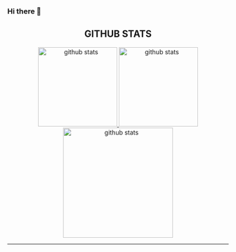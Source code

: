 ### Hi there 👋

<h2 align="center"> GITHUB STATS </h2>
<div align="center">
    <a href="https://github.com/mehedifoysal" >
        <img height="180em" title="github stats" src="https://github-readme-stats.vercel.app/api?username=mehedifoysal&show_icons=true&theme=tokyonight&include_all_commits=true&count_private=true">
        <img height="180em" title="github stats" src="https://github-readme-stats.vercel.app/api/top-langs/?username=mehedifoysal&layout=compact&langs_count=7&theme=tokyonight">
    </a>
    
</div>
<div align="center">
    <img height="250em" title="github stats" src="http://github-readme-streak-stats.herokuapp.com?user=mehedifoysal&theme=react&hide_border=true&date_format=M%20j%5B%2C%20Y%5D">   
</div>
<hr/>


<!--
**mehedifoysal/mehedifoysal** is a ✨ _special_ ✨ repository because its `README.md` (this file) appears on your GitHub profile.

Here are some ideas to get you started:

- 🔭 I’m currently working on ...
- 🌱 I’m currently learning ...
- 👯 I’m looking to collaborate on ...
- 🤔 I’m looking for help with ...
- 💬 Ask me about ...
- 📫 How to reach me: ...
- 😄 Pronouns: ...
- ⚡ Fun fact: ...
-->
